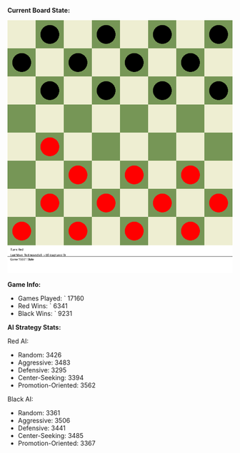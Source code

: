 
**Current Board State:**  
<!-- START_GIF -->
![Checkers Game](./checkers_game.gif)
<!-- END_GIF -->

**Game Info:**  
- Games Played: `<!-- GAMES_PLAYED --> 17160
- Red Wins: `<!-- RED_WINS --> 6341
- Black Wins: `<!-- BLACK_WINS --> 9231

<!-- AI_STATS -->
**AI Strategy Stats:**

Red AI:
- Random: 3426
- Aggressive: 3483
- Defensive: 3295
- Center-Seeking: 3394
- Promotion-Oriented: 3562

Black AI:
- Random: 3361
- Aggressive: 3506
- Defensive: 3441
- Center-Seeking: 3485
- Promotion-Oriented: 3367
